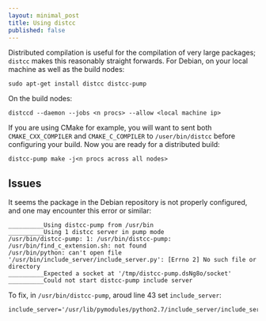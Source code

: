 ```yaml
---
layout: minimal_post
title: Using distcc 
published: false 
---
```


Distributed compilation is useful for the compilation of very large packages; `distcc` makes this reasonably straight forwards.
For Debian, on your local machine as well as the build nodes:

    sudo apt-get install distcc distcc-pump

On the build nodes:

    distccd --daemon --jobs <n procs> --allow <local machine ip>

If you are using CMake for example, you will want to sent both `CMAKE_CXX_COMPILER` and `CMAKE_C_COMPILER` to `/user/bin/distcc` before configuring your build.
Now you are ready for a distributed build:

    distcc-pump make -j<n procs across all nodes>

## Issues
It seems the package in the Debian repository is not properly configured, and one may encounter this error or similar:

    __________Using distcc-pump from /usr/bin
    __________Using 1 distcc server in pump mode
    /usr/bin/distcc-pump: 1: /usr/bin/distcc-pump: /usr/bin/find_c_extension.sh: not found
    /usr/bin/python: can't open file '/usr/bin/include_server/include_server.py': [Errno 2] No such file or directory
    __________Expected a socket at '/tmp/distcc-pump.dsNg8o/socket'
    __________Could not start distcc-pump include server

To fix, in `/usr/bin/distcc-pump`, aroud line 43 set `include_server`:

    include_server='/usr/lib/pymodules/python2.7/include_server/include_server.py'

